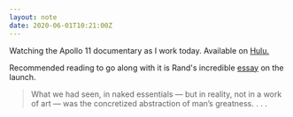 ```yaml
---
layout: note
date: 2020-06-01T10:21:00Z
---
```


Watching the Apollo 11 documentary as I work today. Available on [Hulu.](https://www.hulu.com/movie/apollo-11-8d0f469b-c184-488e-aff7-3bd206d94a14)

Recommended reading to go along with it is Rand's incredible [essay](https://newideal.aynrand.org/ayn-rand-on-apollo-11/) on the launch.

>What we had seen, in naked essentials — but in reality, not in a work of art — was the concretized abstraction of man’s greatness. . . .
